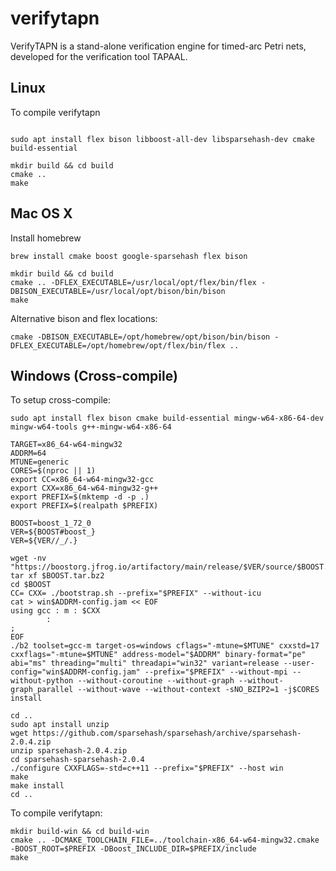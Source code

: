 # verifytapn

VerifyTAPN is a stand-alone verification engine for timed-arc Petri nets, developed for the verification tool TAPAAL. 

## Linux 

To compile verifytapn 

```

sudo apt install flex bison libboost-all-dev libsparsehash-dev cmake build-essential

mkdir build && cd build
cmake ..
make 
```

## Mac OS X 

Install homebrew

```
brew install cmake boost google-sparsehash flex bison 

mkdir build && cd build
cmake .. -DFLEX_EXECUTABLE=/usr/local/opt/flex/bin/flex -DBISON_EXECUTABLE=/usr/local/opt/bison/bin/bison
make
```

Alternative bison and flex locations:

```
cmake -DBISON_EXECUTABLE=/opt/homebrew/opt/bison/bin/bison -DFLEX_EXECUTABLE=/opt/homebrew/opt/flex/bin/flex ..
```

## Windows (Cross-compile)

To setup cross-compile: 

``` 
sudo apt install flex bison cmake build-essential mingw-w64-x86-64-dev mingw-w64-tools g++-mingw-w64-x86-64

TARGET=x86_64-w64-mingw32
ADDRM=64
MTUNE=generic
CORES=$(nproc || 1)
export CC=x86_64-w64-mingw32-gcc
export CXX=x86_64-w64-mingw32-g++
export PREFIX=$(mktemp -d -p .)
export PREFIX=$(realpath $PREFIX)
        
BOOST=boost_1_72_0
VER=${BOOST#boost_}
VER=${VER//_/.}
        
wget -nv "https://boostorg.jfrog.io/artifactory/main/release/$VER/source/$BOOST.tar.bz2"
tar xf $BOOST.tar.bz2
cd $BOOST
CC= CXX= ./bootstrap.sh --prefix="$PREFIX" --without-icu
cat > win$ADDRM-config.jam << EOF
using gcc : m : $CXX
        :
;
EOF
./b2 toolset=gcc-m target-os=windows cflags="-mtune=$MTUNE" cxxstd=17 cxxflags="-mtune=$MTUNE" address-model="$ADDRM" binary-format="pe" abi="ms" threading="multi" threadapi="win32" variant=release --user-config="win$ADDRM-config.jam" --prefix="$PREFIX" --without-mpi --without-python --without-coroutine --without-graph --without-graph_parallel --without-wave --without-context -sNO_BZIP2=1 -j$CORES install

cd ..
sudo apt install unzip
wget https://github.com/sparsehash/sparsehash/archive/sparsehash-2.0.4.zip
unzip sparsehash-2.0.4.zip
cd sparsehash-sparsehash-2.0.4
./configure CXXFLAGS=-std=c++11 --prefix="$PREFIX" --host win
make
make install
cd ..
``` 

To compile verifytapn: 

```
mkdir build-win && cd build-win
cmake .. -DCMAKE_TOOLCHAIN_FILE=../toolchain-x86_64-w64-mingw32.cmake -BOOST_ROOT=$PREFIX -DBoost_INCLUDE_DIR=$PREFIX/include
make 

``` 
